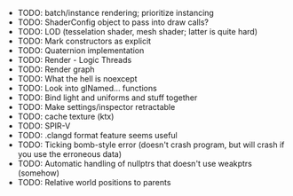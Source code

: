 - TODO: batch/instance rendering; prioritize instancing
- TODO: ShaderConfig object to pass into draw calls?
- TODO: LOD (tesselation shader, mesh shader; latter is quite hard)
- TODO: Mark constructors as explicit
- TODO: Quaternion implementation
- TODO: Render - Logic Threads
- TODO: Render graph
- TODO: What the hell is noexcept
- TODO: Look into glNamed... functions
- TODO: Bind light and uniforms and stuff together
- TODO: Make settings/inspector retractable
- TODO: cache texture (ktx)
- TODO: SPIR-V
- TODO: .clangd format feature seems useful
- TODO: Ticking bomb-style error (doesn't crash program, but will crash if you use the erroneous data)
- TODO: Automatic handling of nullptrs that doesn't use weakptrs (somehow)
- TODO: Relative world positions to parents